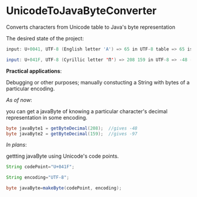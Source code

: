 # UnicodeToJavaByteConverter
Converts characters from Unicode table to Java's byte representation

The desired state of the project:
```java
input: U+0041, UTF-8 (English letter 'A') => 65 in UTF-8 table => 65 is decimal representation of the letter.

input: U+041F, UTF-8 (Cyrillic letter 'П') => 208 159 in UTF-8 => -48 -97 is decimal representation of the letter;
```


**Practical applications**:

Debugging or other purposes; manually constucting a String with bytes of a particular encoding.

*As of now*: 

you can get a javaByte of knowing a particular character's decimal representation in some encoding. 

```java
byte javaByte1 = getByteDecimal(208);  //gives -48
byte javaByte2 = getByteDecimal(159);  //gives -97
``` 
*In plans*: 

gettting javaByte using Unicode's code points.
```java
String codePoint="U+041F";

String encoding="UTF-8";

byte javaByte=makeByte(codePoint, encoding);

```
